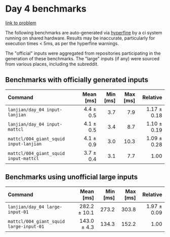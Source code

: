 # Day 4 benchmarks

[link to problem](http://adventofcode.com/2021/day/4)

The following benchmarks are auto-generated via [hyperfine](https://github.com/sharkdp/hyperfine) by a ci system running on shared hardware. Results may be inaccurate, particularly for execution times < 5ms, as per the hyperfine warnings.

The "official" inputs were aggregated from repositories participating in the generation of these benchmarks. The "large" inputs (if any) were sourced from various places, including the subreddit.

## Benchmarks with officially generated inputs
| Command | Mean [ms] | Min [ms] | Max [ms] | Relative |
|:---|---:|---:|---:|---:|
| `lanjian/day_04 input-lanjian` | 4.4 ± 0.5 | 3.7 | 7.9 | 1.17 ± 0.18 |
| `lanjian/day_04 input-mattcl` | 4.1 ± 0.5 | 3.4 | 8.7 | 1.10 ± 0.19 |
| `mattcl/004_giant_squid input-lanjian` | 4.1 ± 0.9 | 3.0 | 10.3 | 1.09 ± 0.28 |
| `mattcl/004_giant_squid input-mattcl` | 3.7 ± 0.4 | 3.1 | 7.7 | 1.00 |
## Benchmarks using unofficial large inputs
| Command | Mean [ms] | Min [ms] | Max [ms] | Relative |
|:---|---:|---:|---:|---:|
| `lanjian/day_04 large-input-01` | 282.2 ± 10.1 | 273.2 | 303.8 | 1.97 ± 0.09 |
| `mattcl/004_giant_squid large-input-01` | 143.0 ± 4.3 | 134.3 | 152.2 | 1.00 |
